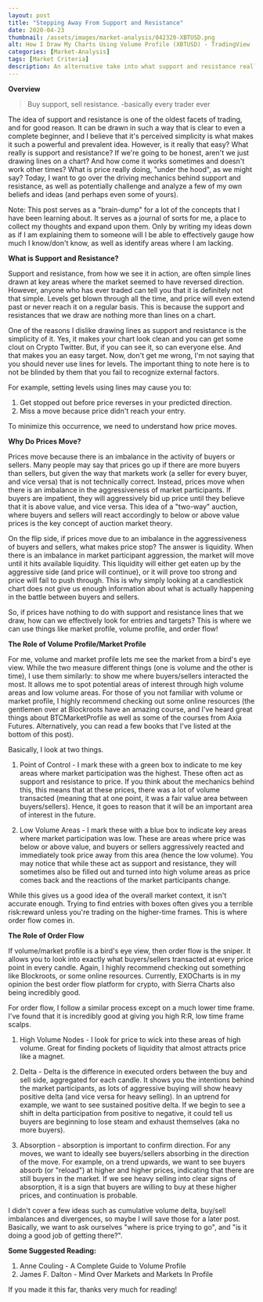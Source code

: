 ```yaml
---
layout: post
title: "Stepping Away From Support and Resistance"
date: 2020-04-23
thumbnail: /assets/images/market-analysis/042320-XBTUSD.png
alt: How I Draw My Charts Using Volume Profile (XBTUSD) - TradingView
categories: [Market-Analysis]
tags: [Market Criteria]
description: An alternative take into what support and resistance really is, and some thoughts about re-framing the way we look at the market.
---
```

**Overview**

<blockquote>Buy support, sell resistance. -basically every trader ever</blockquote>

The idea of support and resistance is one of the oldest facets of trading, and for good reason. It can be drawn in such a way that is clear to even a complete beginner, and I believe that it's perceived simplicity is what makes it such a powerful and prevalent idea. However, is it really that easy? What really is support and resistance? If we're going to be honest, aren't we just drawing lines on a chart? And how come it works sometimes and doesn't work other times? What is price really doing, "under the hood", as we might say? Today, I want to go over the driving mechanics behind support and resistance, as well as potentially challenge and analyze a few of my own beliefs and ideas (and perhaps even some of yours).

Note: This post serves as a "brain-dump" for a lot of the concepts that I have been learning about. It serves as a journal of sorts for me, a place to collect my thoughts and expand upon them. Only by writing my ideas down as if I am explaining them to someone will I be able to effectively gauge how much I know/don't know, as well as identify areas where I am lacking.

**What is Support and Resistance?**


Support and resistance, from how we see it in action, are often simple lines drawn at key areas where the market seemed to have reversed direction. However, anyone who has ever traded can tell you that it is definitely not that simple. Levels get blown through all the time, and price will even extend past or never reach it on a regular basis. This is because the support and resistances that we draw are nothing more than lines on a chart.

One of the reasons I dislike drawing lines as support and resistance is the simplicity of it. Yes, it makes your chart look clean and you can get some clout on Crypto Twitter. But, if you can see it, so can everyone else. And that makes you an easy target. Now, don't get me wrong, I'm not saying that you should never use lines for levels. The important thing to note here is to not be blinded by them that you fail to recognize external factors.

For example, setting levels using lines may cause you to:

1. Get stopped out before price reverses in your predicted direction.
2. Miss a move because price didn't reach your entry.

To minimize this occurrence, we need to understand how price moves.

**Why Do Prices Move?**


Prices move because there is an imbalance in the activity of buyers or sellers. Many people may say that prices go up if there are more buyers than sellers, but given the way that markets work (a seller for every buyer, and vice versa) that is not technically correct. Instead, prices move when there is an imbalance in the aggressiveness of market participants. If buyers are impatient, they will aggressively bid up price until they believe that it is above value, and vice versa. This idea of a "two-way" auction, where buyers and sellers will react accordingly to below or above value prices is the key concept of auction market theory.

On the flip side, if prices move due to an imbalance in the aggressiveness of buyers and sellers, what makes price stop? The answer is liquidity. When there is an imbalance in market participant aggression, the market will move until it hits available liquidity. This liquidity will either get eaten up by the aggressive side (and price will continue), or it will prove too strong and price will fail to push through. This is why simply looking at a candlestick chart does not give us enough information about what is actually happening in the battle between buyers and sellers.

So, if prices have nothing to do with support and resistance lines that we draw, how can we effectively look for entries and targets? This is where we can use things like market profile, volume profile, and order flow!

**The Role of Volume Profile/Market Profile**


For me, volume and market profile lets me see the market from a bird's eye view. While the two measure different things (one is volume and the other is time), I use them similarly: to show me where buyers/sellers interacted the most. It allows me to spot potential areas of interest through high volume areas and low volume areas. For those of you not familiar with volume or market profile, I highly recommend checking out some online resources (the gentlemen over at Blockroots have an amazing course, and I've heard great things about BTCMarketProfile as well as some of the courses from Axia Futures. Alternatively, you can read a few books that I've listed at the bottom of this post).

Basically, I look at two things.

1. Point of Control - I mark these with a green box to indicate to me key areas where market participation was the highest. These often act as support and resistance to price. If you think about the mechanics behind this, this means that at these prices, there was a lot of volume transacted (meaning that at one point, it was a fair value area between buyers/sellers). Hence, it goes to reason that it will be an important area of interest in the future.

2. Low Volume Areas - I mark these with a blue box to indicate key areas where market participation was low. These are areas where price was below or above value, and buyers or sellers aggressively reacted and immediately took price away from this area (hence the low volume). You may notice that while these act as support and resistance, they will sometimes also be filled out and turned into high volume areas as price comes back and the reactions of the market participants change.

While this gives us a good idea of the overall market context, it isn't accurate enough. Trying to find entries with boxes often gives you a terrible risk:reward unless you're trading on the higher-time frames. This is where order flow comes in.

**The Role of Order Flow**


If volume/market profile is a bird's eye view, then order flow is the sniper. It allows you to look into exactly what buyers/sellers transacted at every price point in every candle. Again, I highly recommend checking out something like Blockroots, or some online resources. Currently, EXOCharts is in my opinion the best order flow platform for crypto, with Sierra Charts also being incredibly good.

For order flow, I follow a similar process except on a much lower time frame. I've found that it is incredibly good at giving you high R:R, low time frame scalps.

1. High Volume Nodes - I look for price to wick into these areas of high volume. Great for finding pockets of liquidity that almost attracts price like a magnet.

2. Delta - Delta is the difference in executed orders between the buy and sell side, aggregated for each candle. It shows you the intentions behind the market participants, as lots of aggressive buying will show heavy positive delta (and vice versa for heavy selling). In an uptrend for example, we want to see sustained positive delta. If we begin to see a shift in delta participation from positive to negative, it could tell us buyers are beginning to lose steam and exhaust themselves (aka no more buyers).

3. Absorption - absorption is important to confirm direction. For any moves, we want to ideally see buyers/sellers absorbing in the direction of the move. For example, on a trend upwards, we want to see buyers absorb (or "reload") at higher and higher prices, indicating that there are still buyers in the market. If we see heavy selling into clear signs of absorption, it is a sign that buyers are willing to buy at these higher prices, and continuation is probable.

I didn't cover a few ideas such as cumulative volume delta, buy/sell imbalances and divergences, so maybe I will save those for a later post. Basically, we want to ask ourselves "where is price trying to go", and "is it doing a good job of getting there?".

**Some Suggested Reading:**


1. Anne Couling - A Complete Guide to Volume Profile
2. James F. Dalton - Mind Over Markets and Markets In Profile

If you made it this far, thanks very much for reading!
